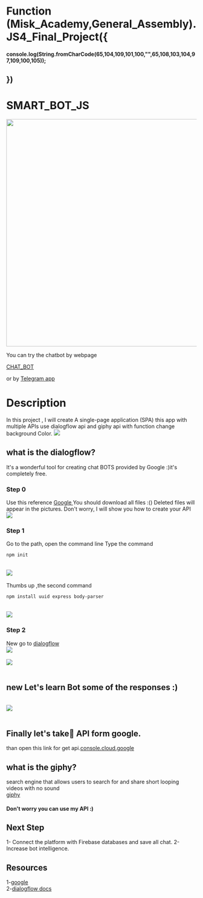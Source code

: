 
   # Function (Misk_Academy,General_Assembly).JS4_Final_Project({
   #### console.log(String.fromCharCode(65,104,109,101,100,"",65,108,103,104,97,109,100,105));
   ## })
# SMART_BOT_JS <br>
<p align="center">
  <img width="600" height="600" src="/SMART_BOT/css/background.gif">
</p>
You can try the chatbot by webpage

[CHAT_BOT](https://console.dialogflow.com/api-client/demo/embedded/a99599b2-15b0-4c20-a9a7-6da6838416c4)<br>

or by [Telegram app](https://t.me/Chatahmgh0_bot)<br>

# Description

In this project , I will create A single-page application (SPA) this app with multiple APIs use dialogflow api and giphy api 
with function change background Color.
<img src="Capture.PNG" ><br>
## what is the dialogflow?
It's a wonderful tool for creating chat BOTS provided by Google :)it's completely free.

### Step 0

Use this reference [ Google ](https://github.com/googleapis/nodejs-dialogflow)
You should download all files :() Deleted files will appear in the pictures. Don't worry, I will show you how to create your API
<br><img src="image/files.PNG" >
### Step 1
Go to the path, open the command line
Type the command
```bash
npm init
```
<br><img src="image/dialogflow/1.png" ><br>
<br>
Thumbs up ,the second command
```bash
npm install uuid express body-parser
```
<br><img src="image/dialogflow/2.png" ><br>

### Step 2
New go to [dialogflow](https://dialogflow.com)
<br><img src="image/dialogflow/3.png" ><br>
<br><img src="image/dialogflow/4.PNG" ><br><br>
## new Let's learn Bot some of the responses :)<br>
<br><img src="image/dialogflow/5.PNG" ><br><br>
## Finally let's take ِAPI form google.


than open this link for get api.[console.cloud.google](https://console.cloud.google.com/apis/credentials?project)


## what is the giphy?
search engine that allows users to search for and share short looping videos with no sound
<br>[giphy](https://giphy.com)<br>
#### Don't worry you can use my API :)

## Next Step
1- Connect the platform with Firebase databases and save all chat.
2- Increase bot intelligence.
## Resources
1-[google](https://github.com/googleapis/nodejs-dialogflow) <br>
2-[dialogflow docs](https://dialogflow.com/docs)
